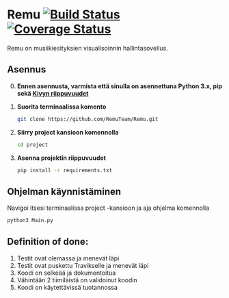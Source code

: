 # Remu [![Build Status](https://travis-ci.org/RemuTeam/Remu.svg?branch=master)](https://travis-ci.org/RemuTeam/Remu) [![Coverage Status](https://coveralls.io/repos/github/RemuTeam/Remu/badge.svg?branch=master)](https://coveralls.io/github/RemuTeam/Remu?branch=master)
Remu on musiikiesityksien visualisoinnin hallintasovellus. 


## Asennus

0. **Ennen asennusta, varmista että sinulla on asennettuna Python 3.x, pip sekä [Kivyn riippuvuudet](https://kivy.org)**

1. **Suorita terminaalissa komento**

    ```bash
    git clone https://github.com/RemuTeam/Remu.git
    ```

2. **Siirry project kansioon komennolla**
    ```bash
    cd project
    ```

3. **Asenna projektin riippuvuudet**
    ```bash
    pip install -r requirements.txt
    ```
## Ohjelman käynnistäminen

Navigoi itsesi terminaalissa project -kansioon ja aja ohjelma komennolla

   ```bash
   python3 Main.py
   ``` 

## Definition of done:

1. Testit ovat olemassa ja menevät läpi
2. Testit ovat puskettu Travikselle ja menevät läpi
3. Koodi on selkeää ja dokumentoitua
4. Vähintään 2 tiimiläistä on validoinut koodin
5. Koodi on käytettävissä tuotannossa
